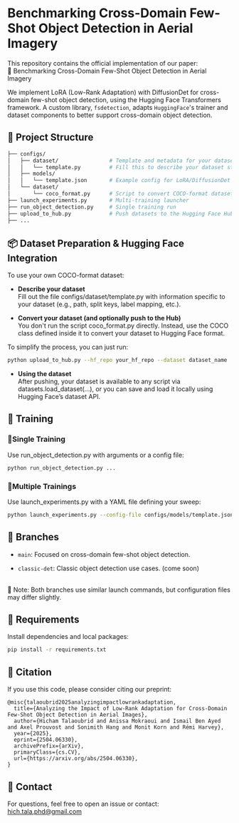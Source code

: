 # Benchmarking Cross-Domain Few-Shot Object Detection in Aerial Imagery

This repository contains the official implementation of our paper:\
📄 Benchmarking Cross-Domain Few-Shot Object Detection in Aerial Imagery

We implement LoRA (Low-Rank Adaptation) with DiffusionDet for cross-domain few-shot object detection, using the Hugging
Face Transformers framework. A custom library, `fsdetection`, adapts `HuggingFace`'s trainer and dataset components to
better support cross-domain object detection.

## 📂 Project Structure

```bash
├── configs/
│   ├── dataset/                # Template and metadata for your dataset
│   │   └── template.py         # Fill this to describe your dataset structure
│   ├── models/                 
│   │   └── template.json       # Example config for LoRA/DiffusionDet
│   └── dataset/
│       └── coco_format.py      # Script to convert COCO-format dataset to Hugging Face format
├── launch_experiments.py       # Multi-training launcher
├── run_object_detection.py     # Single training run
├── upload_to_hub.py            # Push datasets to the Hugging Face Hub
├── ...
```

## 📦 Dataset Preparation & Hugging Face Integration

To use your own COCO-format dataset:

- **Describe your dataset**\
  Fill out the file configs/dataset/template.py with information specific to your dataset (e.g., path, split keys, label
  mapping, etc.).

- **Convert your dataset (and optionally push to the Hub)**\
  You don't run the script coco_format.py directly. Instead, use the COCO class defined inside it to convert your
  dataset to Hugging Face format.

To simplify the process, you can just run:

```bash
python upload_to_hub.py --hf_repo your_hf_repo --dataset dataset_name
```

- **Using the dataset**\
  After pushing, your dataset is available to any script via datasets.load_dataset(...), or you can save and load it
  locally using Hugging Face’s dataset API.

## 🏁 Training
### 🔹**Single Training**

Use run_object_detection.py with arguments or a config file:

```bash
python run_object_detection.py ...
```

### 🔸**Multiple Trainings**

Use launch_experiments.py with a YAML file defining your sweep:

```bash
python launch_experiments.py --config-file configs/models/template.json ...
```

## 🌿 Branches

- `main`: Focused on cross-domain few-shot object detection.

- `classic-det`: Classic object detection use cases. (come soon)

\
📝 Note: Both branches use similar launch commands, but configuration files may differ slightly.

## 🔧 Requirements

Install dependencies and local packages:
```bash
pip install -r requirements.txt
```

## 📄 Citation

If you use this code, please consider citing our preprint:
```
@misc{talaoubrid2025analyzingimpactlowrankadaptation,
  title={Analyzing the Impact of Low-Rank Adaptation for Cross-Domain Few-Shot Object Detection in Aerial Images}, 
  author={Hicham Talaoubrid and Anissa Mokraoui and Ismail Ben Ayed and Axel Prouvost and Sonimith Hang and Monit Korn and Rémi Harvey},
  year={2025},
  eprint={2504.06330},
  archivePrefix={arXiv},
  primaryClass={cs.CV},
  url={https://arxiv.org/abs/2504.06330}, 
}
```

## 📨 Contact

For questions, feel free to open an issue or contact: [hich.tala.phd@gmail.com](mailto:hich.tala.phd@gmail.com)
